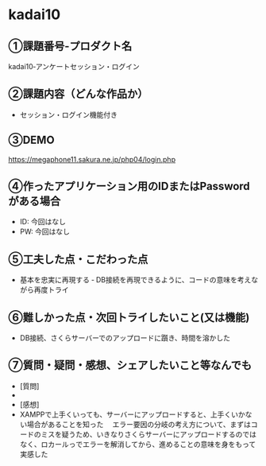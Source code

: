 # kadai10
## ①課題番号-プロダクト名
kadai10‐アンケートセッション・ログイン
## ②課題内容（どんな作品か）
- セッション・ログイン機能付き
## ③DEMO
https://megaphone11.sakura.ne.jp/php04/login.php

## ④作ったアプリケーション用のIDまたはPasswordがある場合
- ID: 今回はなし
- PW: 今回はなし
## ⑤工夫した点・こだわった点
- 基本を忠実に再現する
‐ DB接続を再現できるように、コードの意味を考えながら再度トライ
## ⑥難しかった点・次回トライしたいこと(又は機能)
- DB接続、さくらサーバーでのアップロードに躓き、時間を溶かした
## ⑦質問・疑問・感想、シェアしたいこと等なんでも
- [質問]
- 
- [感想]
- XAMPPで上手くいっても、サーバーにアップロードすると、上手くいかない場合があることを知った
　エラー要因の分岐の考え方について、まずはコードのミスを疑うため、いきなりさくらサーバーにアップロードするのではなく、ロカールっでエラーを解消してから、進めることの意味を身をもって実感した